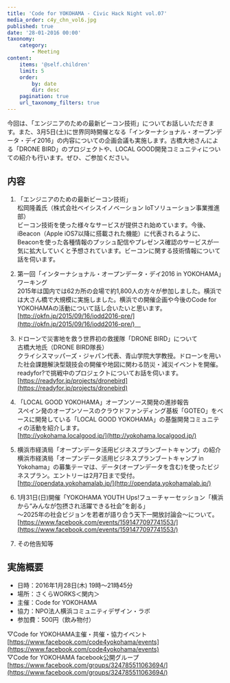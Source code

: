 ```yaml
---
title: 'Code for YOKOHAMA - Civic Hack Night vol.07'
media_order: c4y_chn_vol6.jpg
published: true
date: '28-01-2016 00:00'
taxonomy:
    category:
        - Meeting
content:
    items: '@self.children'
    limit: 5
    order:
        by: date
        dir: desc
    pagination: true
    url_taxonomy_filters: true
---
```


今回は、「エンジニアのための最新ビーコン技術」についてお話しいただきます。また、3月5日(土)に世界同時開催となる「インターナショナル・オープンデータ・デイ2016」の内容についての企画会議も実施します。古橋大地さんによる「DRONE BIRD」のプロジェクトや、LOCAL GOOD開発コミュニティについての紹介も行います。ぜひ、ご参加ください。

## 内容
1. 「エンジニアのための最新ビーコン技術」  
松岡隆義氏（株式会社ベイシスイノベーション IoTソリューション事業推進部）  
ビーコン技術を使った様々なサービスが提供され始めています。今後、iBeacon（Apple iOS7以降に搭載された機能）に代表されるように、Beaconを使った各種情報のプッシュ配信やプレゼンス確認のサービスが一気に拡大していくと予想されています。ビーコンに関する技術情報について話を伺います。

2. 第一回「インターナショナル・オープンデータ・デイ2016 in YOKOHAMA」ワーキング  
2015年は国内では62カ所の会場で約1,800人の方々が参加しました。横浜では大さん橋で大規模に実施しました。横浜での開催企画や今後のCode for YOKOHAMAの活動について話し合いたいと思います。  
[http://okfn.jp/2015/09/16/iodd2016-pre/](http://okfn.jp/2015/09/16/iodd2016-pre/)　

3. ドローンで災害地を救う世界初の救援隊「DRONE BIRD」について  
古橋大地氏（DRONE BIRD隊長）  
クライシスマッパーズ・ジャパン代表、青山学院大学教授。ドローンを用いた社会課題解決型競技会の開催や地図に関わる防災・減災イベントを開催。readyfor?で挑戦中のプロジェクトについてお話を伺います。  
[https://readyfor.jp/projects/dronebird](https://readyfor.jp/projects/dronebird)

4. 「LOCAL GOOD YOKOHAMA」オープンソース開発の進捗報告  
スペイン発のオープンソースのクラウドファンディング基板「GOTEO」をベースに開発している「LOCAL GOOD YOKOHAMA」の基盤開発コミュニティの活動を紹介します。  
[http://yokohama.localgood.jp/](http://yokohama.localgood.jp/)

5. 横浜市経済局「オープンデータ活用ビジネスプランブートキャンプ」の紹介  
横浜市経済局「オープンデータ活用ビジネスプランブートキャンプ in Yokohama」の募集テーマは、データ(オープンデータを含む)を使ったビジネスプラン。エントリーは2月7日まで受付。  
[http://opendata.yokohamalab.jp/](http://opendata.yokohamalab.jp/)

6. 1月31日(日)開催「YOKOHAMA YOUTH Ups!フューチャーセッション「横浜から“みんなが包摂され活躍できる社会”を創る」  
～2025年の社会ビジョンを若者が語り合う天下一開放討論会〜について。  
[https://www.facebook.com/events/1591477097741553/](https://www.facebook.com/events/1591477097741553/)

7. その他告知等  

## 実施概要
* 日時：2016年1月28日(木) 19時〜21時45分
* 場所：さくらWORKS＜関内＞
* 主催：Code for YOKOHAMA
* 協力：NPO法人横浜コミュニティデザイン・ラボ
* 参加費：500円（飲み物付）  

▽Code for YOKOHAMA主催・共催・協力イベント  
[https://www.facebook.com/code4yokohama/events](https://www.facebook.com/code4yokohama/events)  
▽Code for YOKOHAMA facebook公開グループ  
[https://www.facebook.com/groups/324785511063694/](https://www.facebook.com/groups/324785511063694/)
